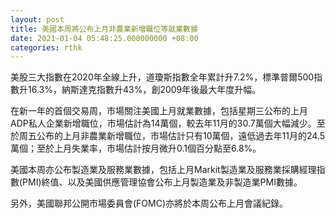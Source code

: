 ```yaml
---
layout: post
title: 美國本周將公布上月非農業新增職位等就業數據
date: 2021-01-04 05:48:25.000000000 +08:00
categories: rthk
---
```


美股三大指數在2020年全線上升，道瓊斯指數全年累計升7.2%，標準普爾500指數升16.3%，納斯達克指數升43%，創2009年後最大年度升幅。

在新一年的首個交易周，市場關注美國上月就業數據，包括星期三公布的上月ADP私人企業新增職位，市場估計為14萬個，較去年11月的30.7萬個大幅減少。至於周五公布的上月非農業新增職位，市場估計只有10萬個，遠低過去年11月的24.5萬個；至於上月失業率，市場估計按月微升0.1個百分點至6.8%。

美國本周亦公布製造業及服務業數據，包括上月Markit製造業及服務業採購經理指數(PMI)終值、以及美國供應管理協會公布上月製造業及非製造業PMI數據。

另外，美國聯邦公開市場委員會(FOMC)亦將於本周公布上月會議紀錄。

